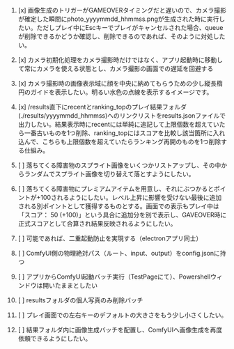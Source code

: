 1. [x] 画像生成のトリガーがGAMEOVERタイミングだと遅いので、カメラ撮影が確定した瞬間にphoto_yyyymmdd_hhmmss.pngが生成された時に実行したい。ただしプレイ中にEscキーでプレイがキャンセルされた場合、queueが削除できるかどうか確認し、削除できるのであれば、そのように対処したい。

2. [x] カメラ初期化処理をカメラ撮影時だけではなく、アプリ起動時に移動して常にカメラを使える状態とし、カメラ撮影の画面での遅延を回避する

3. [x] カメラ撮影時の画像表示域に顔を中央に納めてもらうための少し縦長楕円のガイドを表示したい。明るい水色の点線を表示するイメージです。

4. [x] /results直下にrecentとranking_topのプレイ結果フォルダ(./results/yyyymmdd_hhmmss)へのリンクリストをresults.jsonファイルで出力したい。結果表示時にrecentには単純に追記して上限個数を超えていたら一番古いものを1つ削除、ranking_topにはスコアを比較し該当箇所に入れ込んで、こちらも上限個数を超えていたらランキング再開のものを1つ削除する仕組み。

5. [ ] 落ちてくる障害物のスプライト画像をいくつかリストアップし、その中からランダムでスプライト画像を切り替えて落とすようにしたい。

6. [ ] 落ちてくる障害物にプレミアムアイテムを用意し、それにぶつかるとポイントが+100されるようにしたい。レベル上昇に影響を受けない最後に追加される別ポイントとして獲得するものとする。画面での表示もプレイ中は「スコア： 50 (+100)」という具合に追加分を別で表示し、GAVEOVER時に正式スコアとして合算され結果反映されるようにしたい。

7. [ ] 可能であれば、二重起動防止を実現する（electronアプリ同士）

8. [ ] ComfyUI側の物理絶対パス（ルート、input、output）をconfig.jsonに持つ

9. [ ] アプリからComfyUI起動バッチ実行（TestPageにて）、Powershellウィンドウは開いたままとしたい

10. [ ] resultsフォルダの個人写真のみ削除バッチ

11. [ ] プレイ画面での左右キーのデフォルトの大きさをもう少し小さくしたい。

12. [ ] 結果フォルダ内に画像生成バッチを配置し、ComfyUIへ画像生成を再度依頼できるようにしたい。